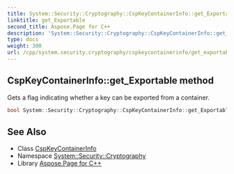 ```yaml
---
title: System::Security::Cryptography::CspKeyContainerInfo::get_Exportable method
linktitle: get_Exportable
second_title: Aspose.Page for C++
description: 'System::Security::Cryptography::CspKeyContainerInfo::get_Exportable method. Gets a flag indicating whether a key can be exported from a container in C++.'
type: docs
weight: 300
url: /cpp/system.security.cryptography/cspkeycontainerinfo/get_exportable/
---
```

## CspKeyContainerInfo::get_Exportable method


Gets a flag indicating whether a key can be exported from a container.

```cpp
bool System::Security::Cryptography::CspKeyContainerInfo::get_Exportable() const
```

## See Also

* Class [CspKeyContainerInfo](../)
* Namespace [System::Security::Cryptography](../../)
* Library [Aspose.Page for C++](../../../)
